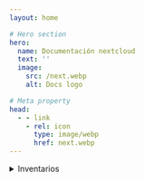 ```yaml
---
layout: home

# Hero section
hero:
  name: Documentación nextcloud
  text: ''
  image:
    src: /next.webp
    alt: Docs logo

# Meta property
head:
  - - link
    - rel: icon
      type: image/webp
      href: next.webp
---
```


<!-- Custom home layout -->
<div class="custom-layout">
<details>
  <summary>Inventarios</summary>
    <details>
      <summary>Catalogos</summary>
      <a href="/nextcloud-docs/modulos/inventario/formulas.html" class="btn pd-l-01">Formulas</a>
    </details>
    <details>
      <summary>Movimientos</summary>
      <a href="/nextcloud-docs/modulos/inventario/maxalmacen.html" class="btn pd-l-01">Máximos Almacén</a>
    </details>
    <details>
      <summary>Consultas</summary>
      <a href="/nextcloud-docs/modulos/inventario/consultaCarga.html" class="btn">Consulta de Carga</a>
      <a href="/nextcloud-docs/modulos/inventario/rankCarga.html" class="btn">Ranking de Carga</a>
      <a href="/nextcloud-docs/modulos/inventario/estadisticaCarga.html" class="btn">Estadistica de Carga</a>
      <a href="/nextcloud-docs/modulos/inventario/nivelServicio.html" class="btn">Nivel de Servicio</a>
      <a href="/nextcloud-docs/modulos/inventario/existCosteadas.html" class="btn">Existencias Costeadas</a>
    </details>
  <div>
  </div>
</details>
</div>